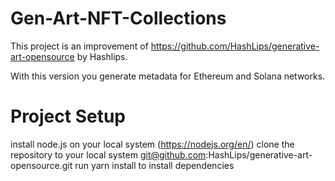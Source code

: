 # Gen-Art-NFT-Collections

This project is an improvement of https://github.com/HashLips/generative-art-opensource by Hashlips.

With this version you generate metadata for Ethereum and Solana networks.

# Project Setup
install node.js on your local system (https://nodejs.org/en/)
clone the repository to your local system git@github.com:HashLips/generative-art-opensource.git
run yarn install to install dependencies

